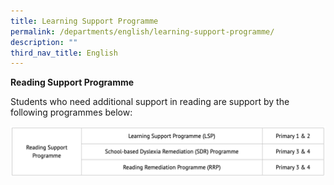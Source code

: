 ```yaml
---
title: Learning Support Programme
permalink: /departments/english/learning-support-programme/
description: ""
third_nav_title: English
---
```

**Reading Support Programme**

  

Students who need additional support in reading are support by the following programmes below:

![](/images/lsp.png)